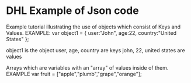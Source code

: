 # DHL Example of Json code
Example tutorial illustrating the use of objects which consist of Keys and Values.
EXAMPLE: var object1 = { user:"John", age:22, country:"United States" };

object1 is the object
user, age, country are keys
john, 22, united states are values

Arrays which are variables with an "array" of values inside of them.
EXAMPLE var fruit = ["apple","plumb","grape","orange"];
